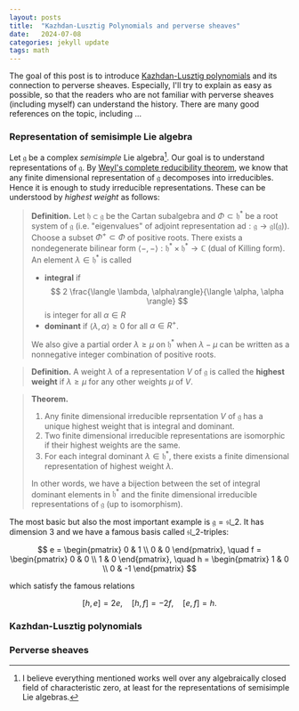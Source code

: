 ```yaml
---
layout: posts
title:  "Kazhdan-Lusztig Polynomials and perverse sheaves"
date:   2024-07-08
categories: jekyll update
tags: math
---
```


The goal of this post is to introduce [Kazhdan-Lusztig polynomials](https://en.wikipedia.org/wiki/Kazhdan%E2%80%93Lusztig_polynomial) and its connection to perverse sheaves.
Especially, I'll try to explain as easy as possible, so that the readers who are not familiar with perverse sheaves (including myself) can understand the history.
There are many good references on the topic, including ...


### Representation of semisimple Lie algebra

Let $\mathfrak{g}$ be a complex *semisimple* Lie algebra[^1].
Our goal is to understand representations of $\mathfrak{g}$.
By [Weyl's complete reducibility theorem](https://seewoo5.github.io/jekyll/update/2024/07/05/weyl-reducibility.html), we know that any finite dimensional representation of $\mathfrak{g}$ decomposes into irreducibles.
Hence it is enough to study irreducible representations.
These can be understood by *highest weight* as follows:

> **Definition.** Let $\mathfrak{h} \subset \mathfrak{g}$ be the Cartan subalgebra and $\Phi \subset \mathfrak{h}^\ast$ be a root system of $\mathfrak{g}$ (i.e. "eigenvalues" of adjoint representation $\mathrm{ad}: \mathfrak{g} \to \mathfrak{gl}(\mathfrak{g})$). Choose a subset $\Phi^+ \subset \Phi$ of positive roots. There exists a nondegenerate bilinear form $\langle -, -\rangle: \mathfrak{h}^\ast \times \mathfrak{h}^\ast \to \mathbb{C}$ (dual of Killing form).
> An element $\lambda \in \mathfrak{h}^\ast$ is called
> - **integral** if $$ 2 \frac{\langle \lambda, \alpha\rangle}{\langle \alpha, \alpha \rangle} $$ is integer for all $\alpha \in R$
> - **dominant** if $\langle \lambda, \alpha\rangle \geq 0$ for all $\alpha \in R^+$.
> 
> We also give a partial order $\lambda \geq \mu$ on $\mathfrak{h}^\ast$ when $\lambda - \mu$ can be written as a nonnegative integer combination of positive roots.


> **Definition.** A weight $\lambda$ of a representation $V$ of $\mathfrak{g}$ is called the **highest weight** if $\lambda \geq \mu$ for any other weights $\mu$ of $V$.


> **Theorem.** 
> 1. Any finite dimensional irreducible reprsentation $V$ of $\mathfrak{g}$ has a unique highest weight that is integral and dominant.
> 2. Two finite dimensional irreducible representations are isomorphic if their highest weights are the same.
> 3. For each integral dominant $\lambda \in \mathfrak{h}^\ast$, there exists a finite dimensional representation of highest weight $\lambda$.
>
> In other words, we have a bijection between the set of integral dominant elements in $\mathfrak{h}^\ast$ and the finite dimensional irreducible representations of $\mathfrak{g}$ (up to isomorphism).


The most basic but also the most important example is $\mathfrak{g} = \mathfrak{sl}\_{2}$.
It has dimension $3$ and we have a famous basis called $\mathfrak{sl}\_{2}$-triples:

$$
e = \begin{pmatrix} 0 & 1 \\ 0 & 0 \end{pmatrix}, \quad f = \begin{pmatrix} 0 & 0 \\ 1 & 0 \end{pmatrix}, \quad h = \begin{pmatrix} 1 & 0 \\ 0 & -1 \end{pmatrix}
$$

which satisfy the famous relations

$$
[h, e] = 2e, \quad [h, f] = -2f, \quad [e, f] = h.
$$




### Kazhdan-Lusztig polynomials


### Perverse sheaves


[^1]: I believe everything mentioned works well over any algebraically closed field of characteristic zero, at least for the representations of semisimple Lie algebras.

